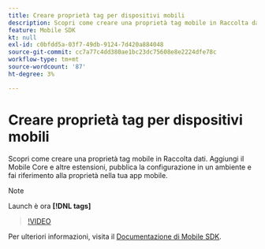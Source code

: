 ```yaml
---
title: Creare proprietà tag per dispositivi mobili
description: Scopri come creare una proprietà tag mobile in Raccolta dati. Aggiungi il Mobile Core e altre estensioni, pubblica la configurazione in un ambiente e fai riferimento alla proprietà nella tua app mobile.
feature: Mobile SDK
kt: null
exl-id: c0bfdd5a-03f7-49db-9124-7d420a884048
source-git-commit: cc7a77c4dd380ae1bc23dc75608e8e2224dfe78c
workflow-type: tm+mt
source-wordcount: '87'
ht-degree: 3%

---
```


# Creare proprietà tag per dispositivi mobili

Scopri come creare una proprietà tag mobile in Raccolta dati. Aggiungi il Mobile Core e altre estensioni, pubblica la configurazione in un ambiente e fai riferimento alla proprietà nella tua app mobile.

>[!NOTE]
>
> Launch è ora **[!DNL tags]**

>[!VIDEO](https://video.tv.adobe.com/v/26264/?quality=12&learn=on)

Per ulteriori informazioni, visita il [Documentazione di Mobile SDK](https://aep-sdks.gitbook.io/docs/).
